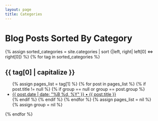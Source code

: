 ```yaml
---
layout: page
title: Categories
---
```


<!-- thanks to Houssain Mohd Faysel, https://stackoverflow.com/questions/20945944/jekyll-liquid-output-category-list-with-post-count/21080786#21080786 .  Adapted slightly.-->

<h1 class='tag'>Blog Posts Sorted By Category</h1>
{% assign sorted_categories = site.categories | sort {|left, right| left[0] <=> right[0]} %}
{% for tag in sorted_categories %}
  <h2 class='tag' id="{{ tag[0] }}">{{ tag[0] | capitalize }}</h2>
  <ul class="post-list">
    {% assign pages_list = tag[1] %}
    {% for post in pages_list %}
      {% if post.title != null %}
      {% if group == null or group == post.group %}
      <li><a href="{{ site.url }}{{ post.url }}">
          <span class="entry-date"><time datetime="{{ post.date | date_to_xmlschema }}" itemprop="datePublished">{{ post.date | date: "%B %d, %Y" }}</time></span>
          &bull;
          {{ post.title }}
        </a></li>
      {% endif %}
      {% endif %}
    {% endfor %}
    {% assign pages_list = nil %}
    {% assign group = nil %}
  </ul>
{% endfor %}
